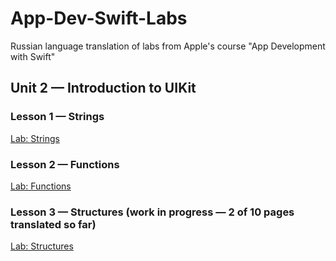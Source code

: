 # App-Dev-Swift-Labs
Russian language translation of labs from Apple's course "App Development with Swift"

## Unit 2 — Introduction to UIKit
### Lesson 1 — Strings
[Lab: Strings](https://github.com/dbystruev/App-Dev-Swift-Labs/raw/master/Lab%20-%20Strings.playground.zip)

### Lesson 2 — Functions
[Lab: Functions](https://github.com/dbystruev/App-Dev-Swift-Labs/raw/master/Lab%20-%20Functions.playground.zip)

### Lesson 3 — Structures (work in progress — 2 of 10 pages translated so far)
[Lab: Structures](https://github.com/dbystruev/App-Dev-Swift-Labs/blob/master/Lab%20-%20Structures.playground.zip)
